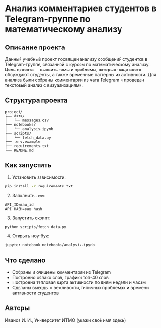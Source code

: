 
# Анализ комментариев студентов в Telegram-группе по математическому анализу

## Описание проекта

Данный учебный проект посвящен анализу сообщений студентов в Telegram-группе, связанной с курсом по математическому анализу. Цель проекта — выявить темы и проблемы, которые чаще всего обсуждают студенты, а также временные паттерны их активности. Для анализа были собраны комментарии из чата Telegram и проведен текстовый анализ с визуализациями.

## Структура проекта

```
project/
├── data/
│   └── messages.csv
├── notebooks/
│   └── analysis.ipynb
├── scripts/
│   └── fetch_data.py
├── .env.example
├── requirements.txt
└── README.md
```

## Как запустить

1. Установить зависимости:
```bash
pip install -r requirements.txt
```

2. Заполнить `.env`:
```
API_ID=ваш_id
API_HASH=ваш_hash
```

3. Запустить скрипт:
```bash
python scripts/fetch_data.py
```

4. Открыть ноутбук:
```bash
jupyter notebook notebooks/analysis.ipynb
```

## Что сделано

- Собраны и очищены комментарии из Telegram
- Построено облако слов, графики топ-40 слов
- Построена тепловая карта активности по дням недели и часам
- Сделаны выводы о вежливости, типичных проблемах и времени активности студентов

## Авторы

Иванов И. И., Университет ИТМО (укажи своё имя здесь)
